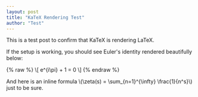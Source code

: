 ```yaml
---
layout: post
title: "KaTeX Rendering Test"
author: "Test"
---
```


This is a test post to confirm that KaTeX is rendering LaTeX.

If the setup is working, you should see Euler's identity rendered beautifully below:

{% raw %}
\\[
e^{i\pi} + 1 = 0
\\]
{% endraw %}

And here is an inline formula \\(\zeta(s) = \sum_{n=1}^{\infty} \frac{1}{n^s}\\) just to be sure.
